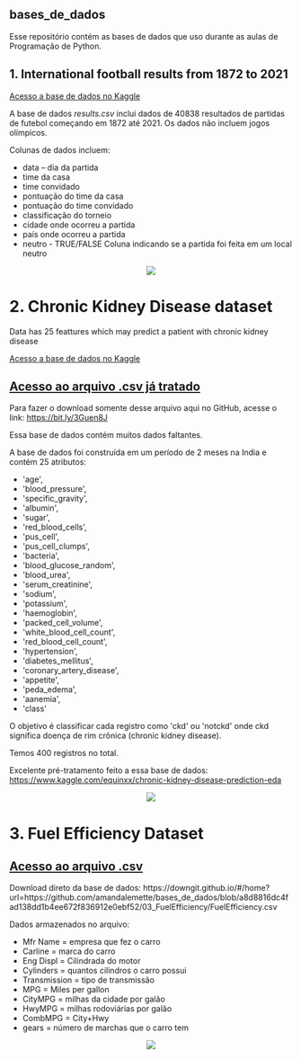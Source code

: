 ## bases_de_dados

Esse repositório contém as bases de dados que uso durante as aulas de Programação de Python. 

## 1. International football results from 1872 to 2021

[Acesso a base de dados no Kaggle](https://www.kaggle.com/martj42/international-football-results-from-1872-to-2017)

A base de dados *results.csv* inclui dados de 40838 resultados de partidas de futebol começando em 1872 até 2021. Os dados não incluem jogos olímpicos. 

Colunas de dados incluem:

- data – dia da partida
- time da casa
- time convidado
- pontuação do time da casa
- pontuação do time convidado
- classificação do torneio
- cidade onde ocorreu a partida
- país onde ocorreu a partida
- neutro - TRUE/FALSE Coluna indicando se a partida foi feita em um local neutro



<p align="center">
<img src="https://github.com/amandalemette/Visualizacao-de-Dados-em-Python/blob/298a631c27f66a487eafd5a274552b2adf7a9c17/Images/section_divider3.png?raw=true"/>
</p>

# 2. Chronic Kidney Disease dataset
Data has 25 feattures which may predict a patient with chronic kidney disease

[Acesso a base de dados no Kaggle](https://www.kaggle.com/mansoordaku/ckdisease)

<h2 id="Acesso ao arquivo .csv já tratado"><a href="https://github.com/amandalemette/bases_de_dados/blob/0c3c8c8926fa2031f3770b787e036e0aab8ba3a7/02_Chronic%20Kidney%20Disease/ckdisease.csv">Acesso ao arquivo .csv já tratado</a></h2>

Para fazer o download somente desse arquivo aqui no GitHub, acesse o link: https://bit.ly/3Guen8J

Essa base de dados contém muitos dados faltantes. 

A base de dados foi construída em um período de 2 meses na India e contém 25 atributos:

- 'age', 
- 'blood_pressure', 
- 'specific_gravity', 
- 'albumin', 
- 'sugar', 
- 'red_blood_cells', 
- 'pus_cell',
- 'pus_cell_clumps', 
- 'bacteria', 
- 'blood_glucose_random', 
- 'blood_urea', 
- 'serum_creatinine', 
- 'sodium',
- 'potassium', 
- 'haemoglobin', 
- 'packed_cell_volume', 
- 'white_blood_cell_count', 
- 'red_blood_cell_count',
- 'hypertension', 
- 'diabetes_mellitus', 
- 'coronary_artery_disease', 
- 'appetite', 
- 'peda_edema',
- 'aanemia', 
- 'class'

O objetivo é classificar cada registro como 'ckd' ou 'notckd' onde ckd significa doença de rim crônica (chronic kidney disease).

Temos 400 registros no total. 

Excelente pré-tratamento feito a essa base de dados: https://www.kaggle.com/equinxx/chronic-kidney-disease-prediction-eda

<p align="center">
<img src="https://github.com/amandalemette/Visualizacao-de-Dados-em-Python/blob/298a631c27f66a487eafd5a274552b2adf7a9c17/Images/section_divider3.png?raw=true"/>
</p>

# 3. Fuel Efficiency Dataset

<h2 id="Acesso ao arquivo .csv"><a href="https://github.com/amandalemette/bases_de_dados/blob/a8d8816dc4fad138dd1b4ee672f836912e0ebf52/03_FuelEfficiency/FuelEfficiency.csv">Acesso ao arquivo .csv</a></h2>
Download direto da base de dados: https://downgit.github.io/#/home?url=https://github.com/amandalemette/bases_de_dados/blob/a8d8816dc4fad138dd1b4ee672f836912e0ebf52/03_FuelEfficiency/FuelEfficiency.csv

Dados armazenados no arquivo:

- Mfr Name = empresa que fez o carro
- Carline = marca do carro
- Eng Displ = Cilindrada do motor
- Cylinders = quantos cilindros o carro possui
- Transmission = tipo de transmissão
- MPG = Miles per gallon
- CityMPG = milhas da cidade por galão
- HwyMPG = milhas rodoviárias por galão
- CombMPG = City+Hwy
- gears = número de marchas que o carro tem


<p align="center">
<img src="https://github.com/amandalemette/Visualizacao-de-Dados-em-Python/blob/298a631c27f66a487eafd5a274552b2adf7a9c17/Images/section_divider3.png?raw=true"/>
</p>
